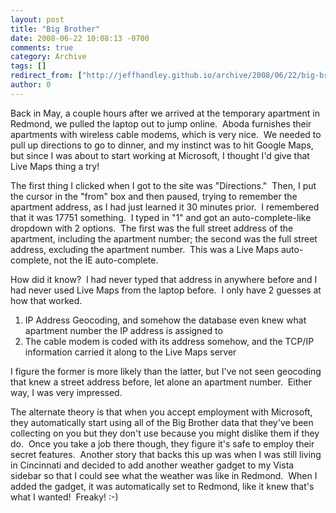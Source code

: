 ```yaml
---
layout: post
title: "Big Brother"
date: 2008-06-22 10:08:13 -0700
comments: true
category: Archive
tags: []
redirect_from: ["http://jeffhandley.github.io/archive/2008/06/22/big-brother.aspx"]
author: 0
---
```

<!-- more -->
<p>Back in May, a couple hours after we arrived at the temporary apartment in Redmond, we pulled the laptop out to jump online.  Aboda furnishes their apartments with wireless cable modems, which is very nice.  We needed to pull up directions to go to dinner, and my instinct was to hit Google Maps, but since I was about to start working at Microsoft, I thought I'd give that Live Maps thing a try!</p>
<p>The first thing I clicked when I got to the site was "Directions."  Then, I put the cursor in the "from" box and then paused, trying to remember the apartment address, as I had just learned it 30 minutes prior.  I remembered that it was 17751 something.  I typed in "1" and got an auto-complete-like dropdown with 2 options.  The first was the full street address of the apartment, including the apartment number; the second was the full street address, excluding the apartment number.  This was a Live Maps auto-complete, not the IE auto-complete.</p>
<p>How did it know?  I had never typed that address in anywhere before and I had never used Live Maps from the laptop before.  I only have 2 guesses at how that worked.</p>
<ol>
    <li>IP Address Geocoding, and somehow the database even knew what apartment number the IP address is assigned to </li>
    <li>The cable modem is coded with its address somehow, and the TCP/IP information carried it along to the Live Maps server </li>
</ol>
<p>I figure the former is more likely than the latter, but I've not seen geocoding that knew a street address before, let alone an apartment number.  Either way, I was very impressed.</p>
<p>The alternate theory is that when you accept employment with Microsoft, they automatically start using all of the Big Brother data that they've been collecting on you but they don't use because you might dislike them if they do.  Once you take a job there though, they figure it's safe to employ their secret features.  Another story that backs this up was when I was still living in Cincinnati and decided to add another weather gadget to my Vista sidebar so that I could see what the weather was like in Redmond.  When I added the gadget, it was automatically set to Redmond, like it knew that's what I wanted!  Freaky! :-)</p>

